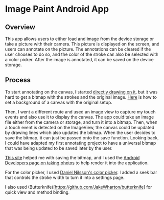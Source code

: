Image Paint Android App
=======================

Overview
--------
This app allows users to either load and image from the device storage or take a picture with their camera.  This picture is displayed on the screen, and users can annotate on the picture.  The annotations can be cleared if the user chooses to do so, and the color of the stroke can also be selected with a color picker.  After the image is annotated, it can be saved on the device storage.

Process
-------
To start annotating on the canvas, I started [directly drawing on it](https://medium.com/@ssaurel/learn-to-create-a-paint-application-for-android-5b16968063f8), but it was hard to get a bitmap with the strokes and the original image.  [Here](https://stackoverflow.com/questions/5176441/drawable-image-on-a-canvas) is how to set a background of a canvas with the original setup.

Then, I went a different route and used an image view to capture my touch events and also use it to display the canvas.  The app could take an image file either from the camera or storage, and turn it into a bitmap.  Then, when a touch event is detected on the ImageView, the canvas could be updated by drawing lines which also updates the bitmap.  When the user decides to save the bitmap, it can just be passed onto the save function.  Looking back, I could have adapted my first annotating project to have a universal bitmap that was being updated to be saved later by the user.

[This site](http://android-er.blogspot.com/2015/12/open-image-free-draw-something-on.html) helped me with saving the bitmap, and I used the [Android Developers page on taking photos](https://developer.android.com/training/camera/photobasics) to help render it into the application. 

For the color picker, I used [Daniel Nilsson's color picker](https://github.com/danielnilsson9/color-picker-view).  I added a seek bar that controls the stroke width to turn it into a settings page.

I also used (Butterknife)[https://github.com/JakeWharton/butterknife] for quick view and method binding.
